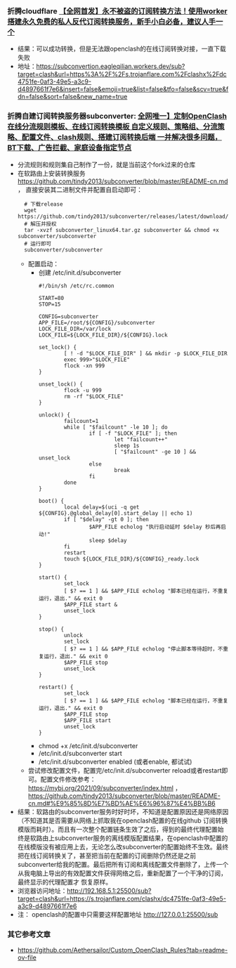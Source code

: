 ### 折腾cloudflare [【全网首发】永不被盗的订阅转换方法！使用worker搭建永久免费的私人反代订阅转换服务，新手小白必备，建议人手一个](https://www.youtube.com/watch?app=desktop&v=X7CC5jrgazo)
  - 结果：可以成功转换，但是无法跟openclash的在线订阅转换对接，一直下载失败
  - 地址：https://subconvertion.eagleqilian.workers.dev/sub?target=clash&url=https%3A%2F%2Fs.trojanflare.com%2Fclashx%2Fdc4751fe-0af3-49e5-a3c9-d4897661f7e6&insert=false&emoji=true&list=false&tfo=false&scv=true&fdn=false&sort=false&new_name=true

### 折腾自建订阅转换服务器subconverter: [全网唯一】定制OpenClash在线分流规则模板、在线订阅转换模板 自定义规则、策略组、分流策略、配置文件、clash规则、搭建订阅转换后端 一并解决很多问题，BT下载、广告拦截、家庭设备指定节点](https://www.youtube.com/watch?v=D841V_xgykg)
  - 分流规则和规则集自己制作了一份，就是当前这个fork过来的仓库
  - 在软路由上安装转换服务 https://github.com/tindy2013/subconverter/blob/master/README-cn.md ， 直接安装其二进制文件并配置自启动即可：
    ```
      # 下载release
      wget https://github.com/tindy2013/subconverter/releases/latest/download/subconverter_linux64.tar.gz
      # 解压并授权
      tar -xvzf subconverter_linux64.tar.gz subconverter && chmod +x subconverter/subconverter
      # 运行即可
      subconverter/subconverter
    ```
    - 配置启动：
      - 创建 /etc/init.d/subconverter
        ```
        #!/bin/sh /etc/rc.common
  
        START=80
        STOP=15
        
        CONFIG=subconverter
        APP_FILE=/root/${CONFIG}/subconverter
        LOCK_FILE_DIR=/var/lock
        LOCK_FILE=${LOCK_FILE_DIR}/${CONFIG}.lock
        
        set_lock() {
                [ ! -d "$LOCK_FILE_DIR" ] && mkdir -p $LOCK_FILE_DIR
                exec 999>"$LOCK_FILE"
                flock -xn 999
        }
        
        unset_lock() {
                flock -u 999
                rm -rf "$LOCK_FILE"
        }
        
        unlock() {
                failcount=1
                while [ "$failcount" -le 10 ]; do
                        if [ -f "$LOCK_FILE" ]; then
                                let "failcount++"
                                sleep 1s
                                [ "$failcount" -ge 10 ] && unset_lock
                        else
                                break
                        fi
                done
        }
        
        boot() {
                local delay=$(uci -q get ${CONFIG}.@global_delay[0].start_delay || echo 1)
                if [ "$delay" -gt 0 ]; then
                        $APP_FILE echolog "执行启动延时 $delay 秒后再启动!"
                        sleep $delay
                fi
                restart
                touch ${LOCK_FILE_DIR}/${CONFIG}_ready.lock
        }
        
        start() {
                set_lock
                [ $? == 1 ] && $APP_FILE echolog "脚本已经在运行，不重复运行，退出." && exit 0
                $APP_FILE start &
                unset_lock
        }
        
        stop() {
                unlock
                set_lock
                [ $? == 1 ] && $APP_FILE echolog "停止脚本等待超时，不重复运行，退出." && exit 0
                $APP_FILE stop
                unset_lock
        }
        
        restart() {
                set_lock
                [ $? == 1 ] && $APP_FILE echolog "脚本已经在运行，不重复运行，退出." && exit 0
                $APP_FILE stop
                $APP_FILE start
                unset_lock
        }
        ```
      - chmod +x /etc/init.d/subconverter
      - /etc/init.d/subconverter start
      - /etc/init.d/subconverter enabled (或者enable, 都试试)
    - 尝试修改配置文件，配置完/etc/init.d/subconverter reload或者restart即可。配置文件修改参考：https://mybj.org/2021/09/subconverter/index.html ， https://github.com/tindy2013/subconverter/blob/master/README-cn.md#%E9%85%8D%E7%BD%AE%E6%96%87%E4%BB%B6
  - 结果：软路由的subconverter服务时好时坏，不知道是配置原因还是网络原因（不知道其是否需要从网络上抓取我在openclash配置的在线github 订阅转换模版而耗时）。而且有一次整个配置链条生效了之后，得到的最终代理配置始终是软路由上subconverter服务的离线模版配置结果，在openclash中配置的
    在线模版没有被应用上去，无论怎么改subconverter的配置始终不生效。最终把在线订阅转换关了，甚至把当前在配置的订阅删除仍然还是之前subconverter给我的配置。最后把所有订阅和离线配置文件删除了，上传一个从我电脑上导出的有效配置文件获得网络之后，重新配置了一个干净的订阅，最终显示的代理配置才
    恢复原样。
  - 浏览器访问地址：http://192.168.5.1:25500/sub?target=clash&url=https://s.trojanflare.com/clashx/dc4751fe-0af3-49e5-a3c9-d4897661f7e6
  - 注： openclash的配置中只需要这样配置地址 http://127.0.0.1:25500/sub

  ### 其它参考文章
  - https://github.com/Aethersailor/Custom_OpenClash_Rules?tab=readme-ov-file
